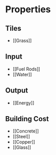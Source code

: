 # Properties
## Tiles
- [[Grass]]

## Input
- [[Fuel Rods]]
- [[Water]]

## Output
- [[Energy]]

## Building Cost
- [[Concrete]]
- [[Steel]]
- [[Copper]]
- [[Glass]]